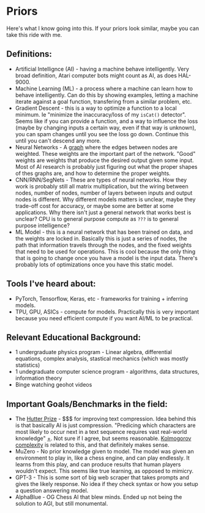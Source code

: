 # Priors
Here's what I know going into this. If your priors look similar, maybe you can take this ride with me.

## Definitions:
+ Artificial Intellignce (AI) - having a machine behave intelligently. Very broad definition, Atari computer bots might count as AI, as does HAL-9000.
+ Machine Learning (ML) - a process where a machine can learn how to behave intelligently. Can do this by showing examples, letting a machine iterate against a goal function, transfering from a similar problem, etc. 
+ Gradient Descent - this is a way to optimize a function to a local minimum. Ie "minimize the inaccuracy/loss of my `isCat()` detector". Seems like if you can provide a function, and a way to influence the loss (maybe by changing inputs a certain way, even if that way is unknown), you can spam changes until you see the loss go down. Continue this until you can't descend any more.
+ Neural Networks - A [graph](https://en.wikipedia.org/wiki/Graph_(discrete_mathematics)) where the edges between nodes are weighted. These weights are the important part of the network. "Good" weights are weights that produce the desired output given some input. Most of AI research is probably just figuring out what the proper shapes of thes graphs are, and how to determine the proper weights.
+ CNN/RNN/SegNets - These are types of neural networks. How they work is probably still all matrix multiplication, but the wiring between nodes, number of nodes, number of layers between inputs and output nodes is different. Why different models matters is unclear, maybe they trade-off cost for accuracy, or maybe some are better at some applications. Why there isn't just a general network that works best is unclear? CPU is to general purpose compute as `???` is to general purpose intelligence?
+ ML Model - this is a neural network that has been trained on data, and the weights are locked in. Basically this is just a series of nodes, the path that information travels through the nodes, and the fixed weights that need to be used for operations. This is cool because the only thing that is going to change once you have a model is the input data. There's probably lots of optimizations once you have this static model.

## Tools I've heard about:
+ PyTorch, Tensorflow, Keras, etc - frameworks for training + inferring models.
+ TPU, GPU, ASICs - compute for models. Practically this is very important because you need efficient compute if you want AI/ML to be practical.

## Relevant Educational Background:
+ 1 undergraduate physics program - Linear algebra, differential equations, complex analysis, stastical mechanics (which was mostly statistics)
+ 1 undegraduate computer science program - algorithms, data structures, information theory
+ Binge watching geohot videos

## Important Goals/Benchmarks in the field:
+ The [Hutter Prize](https://en.wikipedia.org/wiki/Hutter_Prize) - $$$ for improving text compression. Idea behind this is that basically AI is just compression. "Predicing which characters are most likely to occur next in a text sequence requires vast real-world knowledge" [+](https://en.wikipedia.org/wiki/Hutter_Prize#Goals). Not sure if I agree, but seems reasonable. [Kolmogorov complexity](https://en.wikipedia.org/wiki/Kolmogorov_complexity) is related to this, and that definitely makes sense.
+ MuZero - No prior knowledge given to model. The model was given an environment to play in, like a chess engine, and can play endlessly. It learns from this play, and can produce results that human players wouldn't expect. This seems like true learning, as opposed to mimicry.
+ GPT-3 - This is some sort of big web scraper that takes prompts and gives the likely response. No idea if they check syntax or how you setup a question answering model.
+ AlphaBlue - OG Chess AI that blew minds. Ended up not being the solution to AGI, but still monumental.

